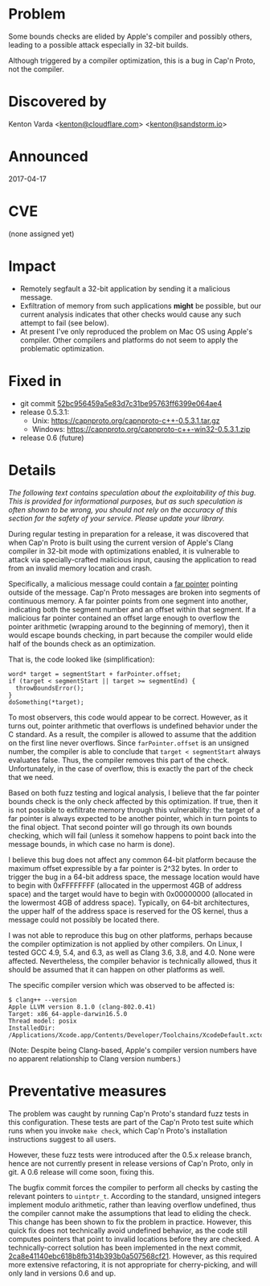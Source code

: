 Problem
=======

Some bounds checks are elided by Apple's compiler and possibly others, leading
to a possible attack especially in 32-bit builds.

Although triggered by a compiler optimization, this is a bug in Cap'n Proto,
not the compiler.

Discovered by
=============

Kenton Varda &lt;kenton@cloudflare.com> &lt;kenton@sandstorm.io>

Announced
=========

2017-04-17

CVE
===

(none assigned yet)

Impact
======

- Remotely segfault a 32-bit application by sending it a malicious message.
- Exfiltration of memory from such applications **might** be possible, but our
  current analysis indicates that other checks would cause any such attempt to
  fail (see below).
- At present I've only reproduced the problem on Mac OS using Apple's
  compiler. Other compilers and platforms do not seem to apply the problematic
  optimization.

Fixed in
========

- git commit [52bc956459a5e83d7c31be95763ff6399e064ae4][0]
- release 0.5.3.1:
  - Unix: https://capnproto.org/capnproto-c++-0.5.3.1.tar.gz
  - Windows: https://capnproto.org/capnproto-c++-win32-0.5.3.1.zip
- release 0.6 (future)

[0]: https://github.com/sandstorm-io/capnproto/commit/52bc956459a5e83d7c31be95763ff6399e064ae4

Details
=======

*The following text contains speculation about the exploitability of this
bug. This is provided for informational purposes, but as such speculation is
often shown to be wrong, you should not rely on the accuracy of this
section for the safety of your service. Please update your library.*

During regular testing in preparation for a release, it was discovered that
when Cap'n Proto is built using the current version of Apple's Clang compiler
in 32-bit mode with optimizations enabled, it is vulnerable to attack via
specially-crafted malicious input, causing the application to read from an
invalid memory location and crash.

Specifically, a malicious message could contain a [far pointer][1] pointing
outside of the message. Cap'n Proto messages are broken into segments of
continuous memory. A far pointer points from one segment into another,
indicating both the segment number and an offset within that segment. If a
malicious far pointer contained an offset large enough to overflow the pointer
arithmetic (wrapping around to the beginning of memory), then it would escape
bounds checking, in part because the compiler would elide half of the bounds
check as an optimization.

That is, the code looked like (simplification):

    word* target = segmentStart + farPointer.offset;
    if (target < segmentStart || target >= segmentEnd) {
      throwBoundsError();
    }
    doSomething(*target);

To most observers, this code would appear to be correct. However, as it turns
out, pointer arithmetic that overflows is undefined behavior under the C
standard. As a result, the compiler is allowed to assume that the addition on
the first line never overflows. Since `farPointer.offset` is an unsigned
number, the compiler is able to conclude that `target < segmentStart` always
evaluates false. Thus, the compiler removes this part of the check.
Unfortunately, in the case of overflow, this is exactly the part of the check
that we need.

Based on both fuzz testing and logical analysis, I believe that the far pointer
bounds check is the only check affected by this optimization. If true, then it
is not possible to exfiltrate memory through this vulnerability: the target of
a far pointer is always expected to be another pointer, which in turn points to
the final object. That second pointer will go through its own bounds checking,
which will fail (unless it somehow happens to point back into the message
bounds, in which case no harm is done).

I believe this bug does not affect any common 64-bit platform because the
maximum offset expressible by a far pointer is 2^32 bytes. In order to trigger
the bug in a 64-bit address space, the message location would have to begin
with 0xFFFFFFFF (allocated in the uppermost 4GB of address space) and the
target would have to begin with 0x00000000 (allocated in the lowermost 4GB of
address space). Typically, on 64-bit architectures, the upper half of the
address space is reserved for the OS kernel, thus a message could not possibly
be located there.

I was not able to reproduce this bug on other platforms, perhaps because the
compiler optimization is not applied by other compilers. On Linux, I tested GCC
4.9, 5.4, and 6.3, as well as Clang 3.6, 3.8, and 4.0. None were affected.
Nevertheless, the compiler behavior is technically allowed, thus it should be
assumed that it can happen on other platforms as well.

The specific compiler version which was observed to be affected is:

    $ clang++ --version
    Apple LLVM version 8.1.0 (clang-802.0.41)
    Target: x86_64-apple-darwin16.5.0
    Thread model: posix
    InstalledDir: /Applications/Xcode.app/Contents/Developer/Toolchains/XcodeDefault.xctoolchain/usr/bin

(Note: Despite being Clang-based, Apple's compiler version numbers have no
apparent relationship to Clang version numbers.)

[1]: https://capnproto.org/encoding.html#inter-segment-pointers

Preventative measures
=====================

The problem was caught by running Cap'n Proto's standard fuzz tests in this
configuration. These tests are part of the Cap'n Proto test suite which runs
when you invoke `make check`, which Cap'n Proto's installation instructions
suggest to all users.

However, these fuzz tests were introduced after the 0.5.x release branch,
hence are not currently present in release versions of Cap'n Proto, only in
git. A 0.6 release will come soon, fixing this.

The bugfix commit forces the compiler to perform all checks by casting the
relevant pointers to `uintptr_t`. According to the standard, unsigned integers
implement modulo arithmetic, rather than leaving overflow undefined, thus the
compiler cannot make the assumptions that lead to eliding the check. This
change has been shown to fix the problem in practice. However, this quick fix
does not technically avoid undefined behavior, as the code still computes
pointers that point to invalid locations before they are checked. A
technically-correct solution has been implemented in the next commit,
[2ca8e41140ebc618b8fb314b393b0a507568cf21][2]. However, as this required more
extensive refactoring, it is not appropriate for cherry-picking, and will
only land in versions 0.6 and up.

[2]: https://github.com/sandstorm-io/capnproto/commit/2ca8e41140ebc618b8fb314b393b0a507568cf21
